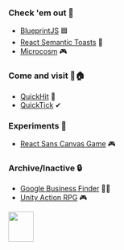 ### Check 'em out 👀
* [BlueprintJS](https://github.com/palantir/blueprint) 🟦
* [React Semantic Toasts](https://github.com/academia-de-codigo/react-semantic-toasts) 🍞
* [Microcosm](https://github.com/ChrisNeedham24/microcosm) 🎮

### Come and visit 🚪🏠
* [QuickHit](https://github.com/jamesgiu/quick-hit) 🏓
* [QuickTick](https://github.com/jamesgiu/quick-tick) ✔ 

### Experiments 🥼
* [React Sans Canvas Game](https://github.com/jamesgiu/react-sans-canvas-game) 🎮

### Archive/Inactive 🔒
* [Google Business Finder](https://github.com/jamesgiu/google-business-finder) 👨‍💼
* [Unity Action RPG](https://github.com/jamesgiu/action-rpg-2016-archive) 🎮

<img src="https://media.tenor.com/fAQ4mdg7iz4AAAAj/pixel-cat.gif" width="50" height="60"/>
